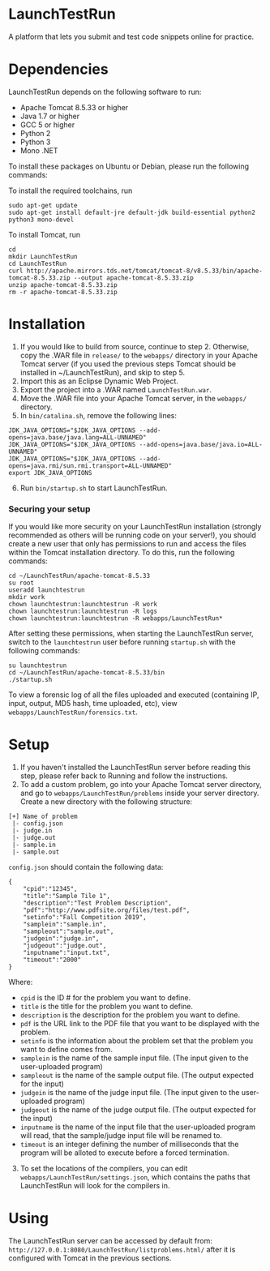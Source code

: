 # LaunchTestRun
A platform that lets you submit and test code snippets online for practice.

# Dependencies
LaunchTestRun depends on the following software to run:
- Apache Tomcat 8.5.33 or higher
- Java 1.7 or higher
- GCC 5 or higher
- Python 2
- Python 3
- Mono .NET

To install these packages on Ubuntu or Debian, please run the following commands:

To install the required toolchains, run
```
sudo apt-get update
sudo apt-get install default-jre default-jdk build-essential python2 python3 mono-devel
```

To install Tomcat, run
```
cd
mkdir LaunchTestRun
cd LaunchTestRun
curl http://apache.mirrors.tds.net/tomcat/tomcat-8/v8.5.33/bin/apache-tomcat-8.5.33.zip --output apache-tomcat-8.5.33.zip
unzip apache-tomcat-8.5.33.zip
rm -r apache-tomcat-8.5.33.zip
```

# Installation
1. If you would like to build from source, continue to step 2. Otherwise, copy the .WAR file in ``release/`` to the ``webapps/`` directory in your Apache Tomcat server (if you used the previous steps Tomcat should be installed in ~/LaunchTestRun), and skip to step 5.
2. Import this as an Eclipse Dynamic Web Project.
3. Export the project into a .WAR named ``LaunchTestRun.war``.
4. Move the .WAR file into your Apache Tomcat server, in the ``webapps/`` directory.
5. In ``bin/catalina.sh``, remove the following lines:
```
JDK_JAVA_OPTIONS="$JDK_JAVA_OPTIONS --add-opens=java.base/java.lang=ALL-UNNAMED"
JDK_JAVA_OPTIONS="$JDK_JAVA_OPTIONS --add-opens=java.base/java.io=ALL-UNNAMED"
JDK_JAVA_OPTIONS="$JDK_JAVA_OPTIONS --add-opens=java.rmi/sun.rmi.transport=ALL-UNNAMED"
export JDK_JAVA_OPTIONS
```
6. Run ``bin/startup.sh`` to start LaunchTestRun.

### Securing your setup
If you would like more security on your LaunchTestRun installation (strongly recommended as others will be running code on your server!), you should create a new user that only has permissions to run and access the files within the Tomcat installation directory. To do this, run the following commands:
```
cd ~/LaunchTestRun/apache-tomcat-8.5.33
su root
useradd launchtestrun
mkdir work
chown launchtestrun:launchtestrun -R work
chown launchtestrun:launchtestrun -R logs
chown launchtestrun:launchtestrun -R webapps/LaunchTestRun*
```

After setting these permissions, when starting the LaunchTestRun server, switch to the ``launchtestrun`` user before running ``startup.sh`` with the following commands:
```
su launchtestrun
cd ~/LaunchTestRun/apache-tomcat-8.5.33/bin
./startup.sh
```

To view a forensic log of all the files uploaded and executed (containing IP, input, output, MD5 hash, time uploaded, etc), view ``webapps/LaunchTestRun/forensics.txt``. 

# Setup
1. If you haven't installed the LaunchTestRun server before reading this step, please refer back to Running and follow the instructions.
2. To add a custom problem, go into your Apache Tomcat server directory, and go to ``webapps/LaunchTestRun/problems`` inside your server directory. Create a new directory with the following structure:
```
[+] Name of problem
 |- config.json
 |- judge.in
 |- judge.out
 |- sample.in
 |- sample.out
```
``config.json`` should contain the following data:
```
{
	"cpid":"12345",
	"title":"Sample Tile 1",
	"description":"Test Problem Description",
	"pdf":"http://www.pdfsite.org/files/test.pdf",
	"setinfo":"Fall Competition 2019",
	"samplein":"sample.in",
	"sampleout":"sample.out",
	"judgein":"judge.in",
	"judgeout":"judge.out",
	"inputname":"input.txt",
	"timeout":"2000"
}
```
Where:
- ``cpid`` is the ID # for the problem you want to define.
- ``title`` is the title for the problem you want to define.
- ``description`` is the description for the problem you want to define.
- ``pdf`` is the URL link to the PDF file that you want to be displayed with the problem.
- ``setinfo`` is the information about the problem set that the problem you want to define comes from.
- ``samplein`` is the name of the sample input file. (The input given to the user-uploaded program)
- ``sampleout`` is the name of the sample output file. (The output expected for the input)
- ``judgein`` is the name of the judge input file. (The input given to the user-uploaded program)
- ``judgeout`` is the name of the judge output file. (The output expected for the input)
- ``inputname`` is the name of the input file that the user-uploaded program will read, that the sample/judge input file will be renamed to.
- ``timeout`` is an integer defining the number of milliseconds that the program will be alloted to execute before a forced termination.

3. To set the locations of the compilers, you can edit ``webapps/LaunchTestRun/settings.json``, which contains the paths that LaunchTestRun will look for the compilers in.

# Using
The LaunchTestRun server can be accessed by default from: ``http://127.0.0.1:8080/LaunchTestRun/listproblems.html/`` after it is configured with Tomcat in the previous sections.
